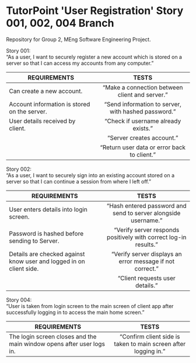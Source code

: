 # TutorPoint 'User Registration' Story 001, 002, 004 Branch
Repository for Group 2, MEng Software Engineering Project.

Story 001:  
“As a user, I want to securely register a new account which is stored on a server so that I can access my accounts from any computer.”

| REQUIREMENTS        | TESTS         |
| --------------------|:-------------:|
| Can create a new account.          |“Make a connection between client and server.”|
| Account information is stored on the server.          |“Send information to server, with hashed password.”|
| User details received by client.      |“Check if username already exists.”| 
| |“Server creates account.”| 
| |“Return user data or error back to client.”| 

Story 002:  
“As a user, I want to securely sign into an existing account stored on a server so that I can continue a session from where I left off.”

| REQUIREMENTS        | TESTS         |
| --------------------|:-------------:|
| User enters details into login screen.          |“Hash entered password and send to server alongside username.”|
| Password is hashed before sending to Server.         |“Verify server responds positively with correct log-in results.”|
| Details are checked against know user and logged in on client side. |“Verify server displays an error message if not correct.”| 
| |“Client requests user details.”| 

Story 004:  
“User is taken from login screen to the main screen of client app after successfully logging in to access the main home screen.”

| REQUIREMENTS        | TESTS         |
| --------------------|:-------------:|
| The login screen closes and the main window opens after user logs in.  |“Confirm client side is taken to main screen after logging in.”|